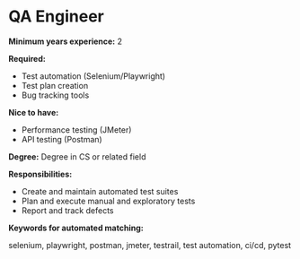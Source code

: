 # QA Engineer

**Minimum years experience:** 2

**Required:**

- Test automation (Selenium/Playwright)
- Test plan creation
- Bug tracking tools

**Nice to have:**

- Performance testing (JMeter)
- API testing (Postman)

**Degree:** Degree in CS or related field

**Responsibilities:**

- Create and maintain automated test suites
- Plan and execute manual and exploratory tests
- Report and track defects

**Keywords for automated matching:**

selenium, playwright, postman, jmeter, testrail, test automation, ci/cd, pytest

